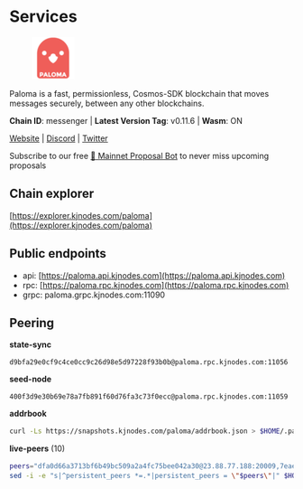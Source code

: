 # Services

<figure><img src="https://raw.githubusercontent.com/kj89/cosmos-images/main/logos/paloma.png" alt=""><figcaption></figcaption></figure>

Paloma is a fast, permissionless, Cosmos-SDK blockchain that  moves messages securely, between any other blockchains.

**Chain ID**: messenger | **Latest Version Tag**: v0.11.6 | **Wasm**: ON

[Website](https://www.palomachain.com) | [Discord](https://discord.gg/tKVFpfdSw4) | [Twitter](https://twitter.com/paloma_chain)



Subscribe to our free [🤖 Mainnet Proposal Bot](https://t.me/kjnodes_proposal_bot) to never miss upcoming proposals


## Chain explorer
[https://explorer.kjnodes.com/paloma](https://explorer.kjnodes.com/paloma)

## Public endpoints

* api: [https://paloma.api.kjnodes.com](https://paloma.api.kjnodes.com)
* rpc: [https://paloma.rpc.kjnodes.com](https://paloma.rpc.kjnodes.com)
* grpc: paloma.grpc.kjnodes.com:11090

## Peering

**state-sync**

```text
d9bfa29e0cf9c4ce0cc9c26d98e5d97228f93b0b@paloma.rpc.kjnodes.com:11056
```

**seed-node**

```text
400f3d9e30b69e78a7fb891f60d76fa3c73f0ecc@paloma.rpc.kjnodes.com:11059
```

**addrbook**
```bash
curl -Ls https://snapshots.kjnodes.com/paloma/addrbook.json > $HOME/.paloma/config/addrbook.json
```

**live-peers** (10)
```bash
peers="dfa0d66a3713bf6b49bc509a2a4fc75bee042a30@23.88.77.188:20009,7eae755c119f538e0dc99f3c37289de628bc9526@209.182.239.169:26656,8af8dfa817359036f55f6793b0ed4bcce8884027@85.14.245.70:26656,87b4221770495e66e772a53bbea92a15aff288c2@144.126.158.0:26656,e833844c00b8ce60ce6826f170becfa18e6172c2@46.4.27.59:26656,7e93f6409ade895fe301b502d6fb9dfb96343a34@135.125.5.34:54056,2c6772b11c1f9eff2a923eb2bf808543cdd501c5@79.143.179.196:26656,0bcc8119877ba0c701cd230e35c5477da2657bef@5.78.102.204:26656,1a0232b9426aa1c7a78c92a2136b69d050bb6942@65.108.224.126:26656,d9bfa29e0cf9c4ce0cc9c26d98e5d97228f93b0b@65.109.88.38:11056"
sed -i -e "s|^persistent_peers *=.*|persistent_peers = \"$peers\"|" $HOME/.paloma/config/config.toml
```
